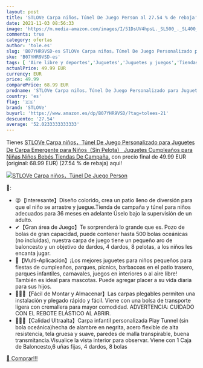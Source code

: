 ```yaml
---
layout: post
title: 'STLOVe Carpa niños，Túnel De Juego Person al 27.54 % de rebaja'
date: 2021-11-03 08:56:33
image: 'https://m.media-amazon.com/images/I/51DsUV4hpsL._SL500_._SL400_.jpg'
comments: true
category: ofertas
author: 'tole.es'
slug: 'B07YHR9VSD-es STLOVe Carpa niños，Túnel De Juego Personalizado para...'
sku: 'B07YHR9VSD-es'
tags: [ 'Aire libre y deportes','Juguetes','Juguetes y juegos','Tiendas de campaña para niños','juguetes','stlove', ]
actualPrice: 49.99 EUR
currency: EUR
price: 49.99
comparePrice: 68.99 EUR
prodname: 'STLOVe Carpa niños，Túnel De Juego Personalizado para Juguetes De Carpa Emergente para Niños（Sin Pelota） Juguetes Cumpleaños para Niñas Niños Bebés Tiendas De Campaña.'
country: 'es'
flag: '🇪🇸'
brand: 'STLOVe'
buyurl: 'https://www.amazon.es/dp/B07YHR9VSD/?tag=tolees-21'
descuento: '27.54'
average: '52.0233333333333'
---
```


Tienes [STLOVe Carpa niños，Túnel De Juego Personalizado para Juguetes De Carpa Emergente para Niños（Sin Pelota） Juguetes Cumpleaños para Niñas Niños Bebés Tiendas De Campaña.](https://www.amazon.es/dp/B07YHR9VSD/?tag=tolees-21) con precio final de  49.99 EUR (original: 68.99 EUR) (27.54 %  de rebaja) aqui!

[![STLOVe Carpa niños，Túnel De Juego Person](https://m.media-amazon.com/images/I/51DsUV4hpsL._SL500_._SL400_.jpg)](https://www.amazon.es/dp/B07YHR9VSD/?tag=tolees-21)

🔎:

- 😜【Interesante】Diseño colorido, crea un patio lleno de diversión para que el niño se arrastre y juegue.Tienda de campaña y túnel para niños adecuados para 36 meses en adelante Úselo bajo la supervisión de un adulto.
- ✔【Gran área de Juego】Te sorprenderá lo grande que es. Pozo de bolas de gran capacidad, puede contener hasta 500 bolas oceánicas (no incluidas), nuestra carpa de juego tiene un pequeño aro de baloncesto y un objetivo de dardos, 4 dardos, 8 pelotas, a los niños les encanta jugar.
- 🎁【Multi-Aplicación】¡Los mejores juguetes para niños pequeños para fiestas de cumpleaños, parques, picnics, barbacoas en el patio trasero, parques infantiles, carnavales, juegos en interiores o al aire libre! También es ideal para mascotas. Puede agregar placer a su vida diaria para sus hijos.
- 👨‍👧‍👧【Fácil de Montar y Almacenar】Las carpas plegables permiten una instalación y plegado rápido y fácil. Viene con una bolsa de transporte ligera con cremallera para mayor comodidad. ADVERTENCIA: CUIDADO CON EL REBOTE ELÁSTICO AL ABRIR.
- 👩‍👧‍👦【Calidad Ultraalta】Carpa infantil personalizada Play Tunnel (sin bola oceánica)hecha de alambre en negrita, acero flexible de alta resistencia, tela gruesa y suave, paredes de malla transpirable, buena transmitancia.Visualice la vista interior para observar. Viene con 1 Caja de Baloncesto,6 uñas fijas, 4 dardos, 8 bolas

[🛒 Comprar!!!](https://www.amazon.es/dp/B07YHR9VSD/?tag=tolees-21)
